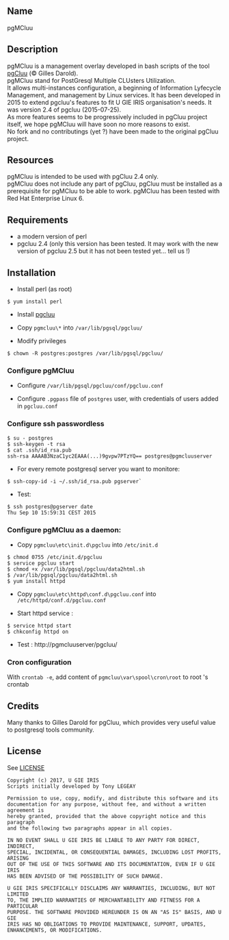 ## Name
pgMCluu

## Description
pgMCluu is a management overlay developed in bash scripts of the tool [pgCluu](http://pgcluu.darold.net/) (&copy; Gilles Darold).  
pgMCluu stand for PostGresql Multiple CLUsters Utilization.  
It allows multi-instances configuration, a beginning of Information Lyfecycle Management, and management by Linux services.
It has been developed in 2015 to extend pgcluu's features to fit U GIE IRIS organisation's needs. It was version 2.4 of pgcluu (2015-07-25).  
As more features seems to be progressively included in pgCluu project itself, we hope pgMCluu will have soon no more reasons to exist.  
No fork and no contributings (yet ?) have been made to the original pgCluu project. 

## Resources
pgMCluu is intended to be used with pgCluu 2.4 only.  
pgMCluu does not include any part of pgCluu, pgCluu must be installed as a prerequisite for pgMCluu to be able to work. 
pgMCluu has been tested with Red Hat Enterprise Linux 6.
		
## Requirements
* a modern version of perl
* pgcluu 2.4 (only this version has been tested. It may work with the new version of pgcluu 2.5 but it has not been tested yet... tell us !)

## Installation
- Install perl (as root)

```
$ yum install perl
```

- Install [pgcluu](https://github.com/darold/pgcluu/)  
- Copy `pgmcluu\*` into `/var/lib/pgsql/pgcluu/`  

- Modify privileges

```
$ chown -R postgres:postgres /var/lib/pgsql/pgcluu/
```

### Configure pgMCluu

- Configure `/var/lib/pgsql/pgcluu/conf/pgcluu.conf`  

- Configure `.pgpass` file of `postgres` user, with credentials of users added in `pgcluu.conf`  

### Configure ssh passwordless

```
$ su - postgres
$ ssh-keygen -t rsa
$ cat .ssh/id_rsa.pub
ssh-rsa AAAAB3NzaC1yc2EAAA(...)9gvpw7PTzYQ== postgres@pgmcluuserver
```  

- For every remote postgresql server you want to monitore:  
```
$ ssh-copy-id -i ~/.ssh/id_rsa.pub pgserver`
```

- Test:
```
$ ssh postgres@pgserver date
Thu Sep 10 15:59:31 CEST 2015
```

### Configure pgMCluu as a daemon:

- Copy `pgmcluu\etc\init.d\pgcluu` into `/etc/init.d`  

```
$ chmod 0755 /etc/init.d/pgcluu  
$ service pgcluu start  
$ chmod +x /var/lib/pgsql/pgcluu/data2html.sh  
$ /var/lib/pgsql/pgcluu/data2html.sh  
$ yum install httpd  
```

- Copy `pgmcluu\etc\httpd\conf.d\pgcluu.conf` into `/etc/httpd/conf.d/pgcluu.conf`  

- Start httpd service :
```
$ service httpd start  
$ chkconfig httpd on
```  

- Test : http://pgmcluuserver/pgcluu/  

### Cron configuration

With `crontab -e`, add content of `pgmcluu\var\spool\cron\root` to root 's crontab  

## Credits
Many thanks to Gilles Darold for pgCluu, which provides very useful value to postgresql tools community.  

## License
See [LICENSE](LICENSE)

```
Copyright (c) 2017, U GIE IRIS
Scripts initially developed by Tony LEGEAY  

Permission to use, copy, modify, and distribute this software and its
documentation for any purpose, without fee, and without a written agreement is
hereby granted, provided that the above copyright notice and this paragraph
and the following two paragraphs appear in all copies.

IN NO EVENT SHALL U GIE IRIS BE LIABLE TO ANY PARTY FOR DIRECT, INDIRECT,
SPECIAL, INCIDENTAL, OR CONSEQUENTIAL DAMAGES, INCLUDING LOST PROFITS, ARISING
OUT OF THE USE OF THIS SOFTWARE AND ITS DOCUMENTATION, EVEN IF U GIE IRIS 
HAS BEEN ADVISED OF THE POSSIBILITY OF SUCH DAMAGE.

U GIE IRIS SPECIFICALLY DISCLAIMS ANY WARRANTIES, INCLUDING, BUT NOT LIMITED
TO, THE IMPLIED WARRANTIES OF MERCHANTABILITY AND FITNESS FOR A PARTICULAR
PURPOSE. THE SOFTWARE PROVIDED HEREUNDER IS ON AN "AS IS" BASIS, AND U GIE
IRIS HAS NO OBLIGATIONS TO PROVIDE MAINTENANCE, SUPPORT, UPDATES,
ENHANCEMENTS, OR MODIFICATIONS.
```
